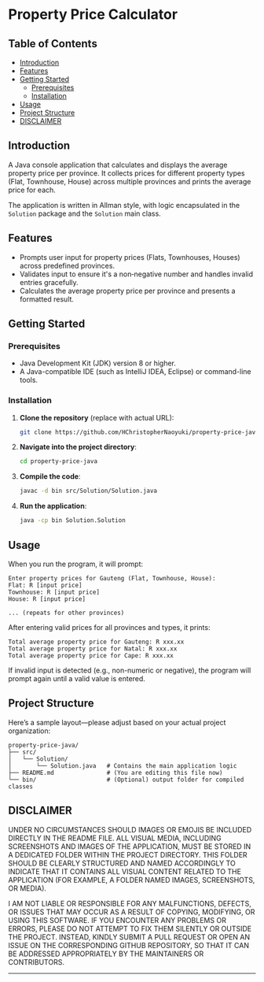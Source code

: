 # Property Price Calculator

## Table of Contents

* [Introduction](#introduction)
* [Features](#features)
* [Getting Started](#getting‑started)
  * [Prerequisites](#prerequisites)
  * [Installation](#installation)
* [Usage](#usage)
* [Project Structure](#project‑structure)
* [DISCLAIMER](#disclaimer)

## Introduction

A Java console application that calculates and displays the average property price per province. It collects prices for different property types (Flat, Townhouse, House) across multiple provinces and prints the average price for each.

The application is written in Allman style, with logic encapsulated in the `Solution` package and the `Solution` main class.

## Features

* Prompts user input for property prices (Flats, Townhouses, Houses) across predefined provinces.
* Validates input to ensure it's a non‑negative number and handles invalid entries gracefully.
* Calculates the average property price per province and presents a formatted result.

## Getting Started

### Prerequisites

* Java Development Kit (JDK) version 8 or higher.
* A Java-compatible IDE (such as IntelliJ IDEA, Eclipse) or command-line tools.

### Installation

1. **Clone the repository** (replace with actual URL):

   ```sh
   git clone https://github.com/HChristopherNaoyuki/property-price-java.git
   ```

2. **Navigate into the project directory**:

   ```sh
   cd property-price-java
   ```

3. **Compile the code**:

   ```sh
   javac -d bin src/Solution/Solution.java
   ```

4. **Run the application**:

   ```sh
   java -cp bin Solution.Solution
   ```

## Usage

When you run the program, it will prompt:

```
Enter property prices for Gauteng (Flat, Townhouse, House):
Flat: R [input price]
Townhouse: R [input price]
House: R [input price]

... (repeats for other provinces)
```

After entering valid prices for all provinces and types, it prints:

```
Total average property price for Gauteng: R xxx.xx  
Total average property price for Natal: R xxx.xx  
Total average property price for Cape: R xxx.xx
```

If invalid input is detected (e.g., non-numeric or negative), the program will prompt again until a valid value is entered.

## Project Structure

Here’s a sample layout—please adjust based on your actual project organization:

```
property-price-java/
├── src/
│   └── Solution/
│       └── Solution.java   # Contains the main application logic
├── README.md               # (You are editing this file now)
└── bin/                    # (Optional) output folder for compiled classes
```

## DISCLAIMER

UNDER NO CIRCUMSTANCES SHOULD IMAGES OR EMOJIS BE INCLUDED DIRECTLY 
IN THE README FILE. ALL VISUAL MEDIA, INCLUDING SCREENSHOTS AND IMAGES 
OF THE APPLICATION, MUST BE STORED IN A DEDICATED FOLDER WITHIN THE 
PROJECT DIRECTORY. THIS FOLDER SHOULD BE CLEARLY STRUCTURED AND NAMED 
ACCORDINGLY TO INDICATE THAT IT CONTAINS ALL VISUAL CONTENT RELATED TO 
THE APPLICATION (FOR EXAMPLE, A FOLDER NAMED IMAGES, SCREENSHOTS, OR MEDIA).

I AM NOT LIABLE OR RESPONSIBLE FOR ANY MALFUNCTIONS, DEFECTS, OR ISSUES 
THAT MAY OCCUR AS A RESULT OF COPYING, MODIFYING, OR USING THIS SOFTWARE. 
IF YOU ENCOUNTER ANY PROBLEMS OR ERRORS, PLEASE DO NOT ATTEMPT TO FIX THEM 
SILENTLY OR OUTSIDE THE PROJECT. INSTEAD, KINDLY SUBMIT A PULL REQUEST 
OR OPEN AN ISSUE ON THE CORRESPONDING GITHUB REPOSITORY, SO THAT IT CAN 
BE ADDRESSED APPROPRIATELY BY THE MAINTAINERS OR CONTRIBUTORS.

---
